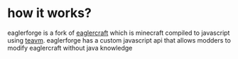 # how it works?
eaglerforge is a fork of [eaglercraft](https://eaglercraft.com/) which is minecraft compiled to javascript using [teavm](https://teavm.org/). eaglerforge has a custom javascript api that allows modders to modify eaglercraft without java knowledge
